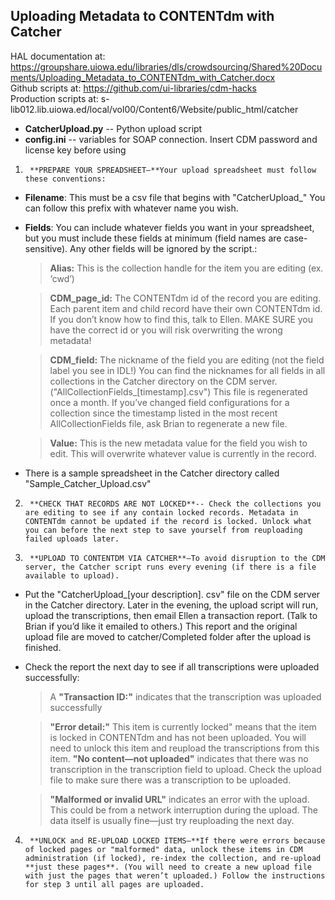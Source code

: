 ## Uploading Metadata to CONTENTdm with Catcher

HAL documentation at: https://groupshare.uiowa.edu/libraries/dls/crowdsourcing/Shared%20Documents/Uploading_Metadata_to_CONTENTdm_with_Catcher.docx  
Github scripts at: https://github.com/ui-libraries/cdm-hacks  
Production scripts at: s-lib012.lib.uiowa.ed/local/vol00/Content6/Website/public_html/catcher  
* **CatcherUpload.py** -- Python upload script 
* **config.ini** -- variables for SOAP connection. Insert CDM password and license key before using

1)      **PREPARE YOUR SPREADSHEET—**Your upload spreadsheet must follow these conventions:

* **Filename**: This must be a csv file that begins with "CatcherUpload_" You can follow this prefix with whatever name you wish.
* **Fields**: You can include whatever fields you want in your spreadsheet, but you must include these fields at minimum (field names are case-sensitive). Any other fields will be ignored by the script.:

	> **Alias:** This is the collection handle for the item you are editing (ex. ‘cwd’)

	> **CDM_page_id:** The CONTENTdm id of the record you are editing. Each parent item and child record have their own CONTENTdm id. If you don’t know how to find this, talk to Ellen. MAKE SURE you have the correct id or you will risk overwriting the wrong metadata!

	> **CDM_field:** The nickname of the field you are editing (not the field label you see in IDL!) You can find the nicknames for all fields in all collections in the Catcher directory on the CDM server. ("AllCollectionFields_[timestamp].csv") This file is regenerated once a month. If you’ve changed field configurations for a collection since the timestamp listed in the most recent AllCollectionFields file, ask Brian to regenerate a new file.

	> **Value:** This is the new metadata value for the field you wish to edit. This will overwrite whatever value is currently in the record.

* There is a sample spreadsheet in the Catcher directory called "Sample_Catcher_Upload.csv"

2)      **CHECK THAT RECORDS ARE NOT LOCKED**-- Check the collections you are editing to see if any contain locked records. Metadata in CONTENTdm cannot be updated if the record is locked. Unlock what you can before the next step to save yourself from reuploading failed uploads later.

3)      **UPLOAD TO CONTENTDM VIA CATCHER**—To avoid disruption to the CDM server, the Catcher script runs every evening (if there is a file available to upload).

* Put the "CatcherUpload_[your description]. csv" file on the CDM server in the Catcher directory. Later in the evening, the upload script will run, upload the transcriptions, then email Ellen a transaction report. (Talk to Brian if you’d like it emailed to others.) This report and the original upload file are moved to catcher/Completed folder after the upload is finished. 
* Check the report the next day to see if all transcriptions were uploaded successfully:

	> A **"Transaction ID:"** indicates that the transcription was uploaded successfully

	> **"Error detail:"** This item is currently locked" means that the item is locked in CONTENTdm and has not been uploaded.  You will need to unlock this item and reupload the transcriptions from this item.
	> **"No content—not uploaded"** indicates that there was no transcription in the transcription field to upload. Check the upload file to make sure there was a transcription to be uploaded.

	> **"Malformed or invalid URL"** indicates an error with the upload. This could be from a network interruption during the upload. The data itself is usually fine—just try reuploading the next day.

4)      **UNLOCK and RE-UPLOAD LOCKED ITEMS—**If there were errors because of locked pages or "malformed" data, unlock these items in CDM administration (if locked), re-index the collection, and re-upload **just these pages**. (You will need to create a new upload file with just the pages that weren’t uploaded.) Follow the instructions for step 3 until all pages are uploaded.

 

